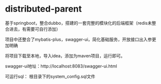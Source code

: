 # distributed-parent
基于springboot，整合dubbo，搭建的一套完整的模块化的后端框架（redis未整合进去，有需要可自行添加）

项目中还整合了mybatis-plus，swagger-ui，简化基础服务，开放接口出入参更加明确

将项目下载至本地，导入idea，添加为maven项目，运行即可。

swagger-ui地址：http://localhost:8083/swagger-ui.html

可运行sql：
根目录下的system_config.sql文件
